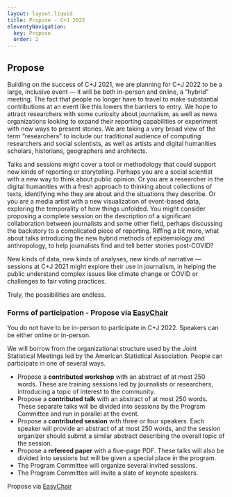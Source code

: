 ```yaml
---
layout: layout.liquid
title: Propose - C+J 2022
eleventyNavigation:
  key: Propose
  order: 2
---
```


## Propose

Building on the success of C+J 2021, we are planning for C+J 2022 to be a large, inclusive event — it will be both in-person and online, a “hybrid” meeting. The fact that people no longer have to travel to make substantial contributions at an event like this lowers the barriers to entry. We hope to attract researchers with some curiosity about journalism, as well as news organizations looking to expand their reporting capabilities or experiment with new ways to present stories. We are taking a very broad view of the term “researchers” to include our traditional audience of computing researchers and social scientists, as well as artists and digital humanities scholars, historians, geographers and architects.

Talks and sessions might cover a tool or methodology that could support new kinds of reporting or storytelling. Perhaps you are a social scientist with a new way to think about public opinion. Or you are a researcher in the digital humanities with a fresh approach to thinking about collections of texts, identifying who they are about and the situations they describe. Or you are a media artist with a new visualization of event-based data, exploring the temporality of how things unfolded. You might consider proposing a complete session on the description of a significant collaboration between journalists and some other field, perhaps discussing the backstory to a complicated piece of reporting. Riffing a bit more, what about talks introducing the new hybrid methods of epidemiology and anthropology, to help journalists find and tell better stories post-COVID?

New kinds of data, new kinds of analyses, new kinds of narrative  — sessions at C+J 2021 might explore their use in journalism, in helping the public understand complex issues like climate change or COVID or challenges to fair voting practices.

Truly, the possibilities are endless.

### Forms of participation - Propose via [EasyChair](https://easychair.org/cfp/cj2022)

You do not have to be in-person to participate in C+J 2022. Speakers can be either online or in-person. 

We will borrow from the organizational structure used by the Joint Statistical Meetings led by the American Statistical Association. People can participate in one of several ways.

* Propose a **contributed workshop** with an abstract of at most 250 words. These are training sessions led by journalists or researchers, introducing a topic of interest to the community.
* Propose a **contributed talk** with an abstract of at most 250 words. These separate talks will be divided into sessions by the Program Committee and run in parallel at the event.
* Propose a **contributed session** with three or four speakers. Each speaker will provide an abstract of at most 250 words, and the session organizer should submit a similar abstract describing the overall topic of the session.
* Propose a **refereed paper** with a five-page PDF. These talks will also be divided into sessions but will be given a special place in the program.
* The Program Committee will organize several invited sessions.
* The Program Committee will invite a slate of keynote speakers.

Propose via [EasyChair](https://easychair.org/cfp/cj2022)
